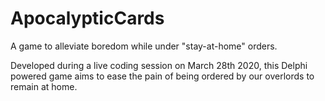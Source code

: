 # ApocalypticCards
A game to alleviate boredom while under "stay-at-home" orders.

Developed during a live coding session on March 28th 2020, this Delphi powered game aims to ease the pain of being ordered by our overlords to remain at home.
